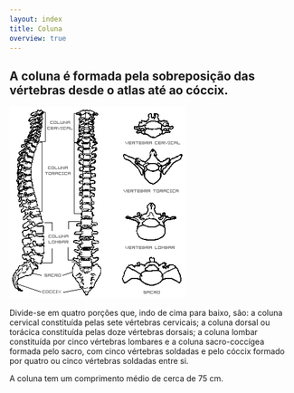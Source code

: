 ```yaml
---
layout: index
title: Coluna
overview: true
---
```


## A coluna é formada pela sobreposição das vértebras desde o atlas até ao cóccix.

![Coluna](assets/coluna.gif)

Divide-se em quatro porções que, indo de cima para baixo, são: a coluna cervical constituída pelas sete vértebras cervicais; a coluna dorsal ou torácica constituída pelas doze vértebras dorsais; a coluna lombar constituída por cinco vértebras lombares e a coluna sacro-coccígea formada pelo sacro, com cinco vértebras soldadas e pelo cóccix formado por quatro ou cinco vértebras soldadas entre si.

A coluna tem um comprimento médio de cerca de 75 cm.